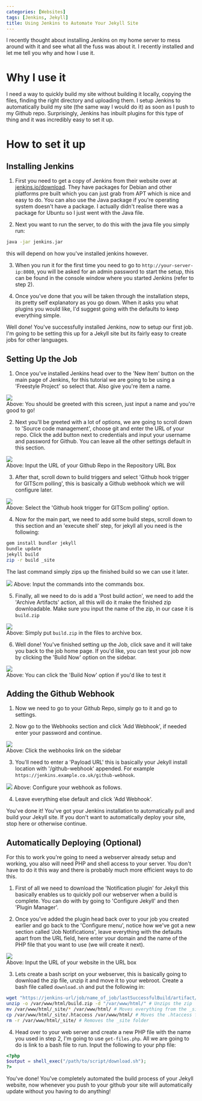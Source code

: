 ```yaml
---
categories: [Websites]
tags: [Jenkins, Jekyll]
title: Using Jenkins to Automate Your Jekyll Site
---
```

I recently thought about installing Jenkins on my home server to mess around with it and see what all the fuss was about it. I recently installed and let me tell you why and how I use it.

# Why I use it
I need a way to quickly build my site without building it locally, copying the files, finding the right directory and uploading them. I setup Jenkins to automatically build my site (the same way I would do it) as soon as I push to my Github repo. Surprisingly, Jenkins has inbuilt plugins for this type of thing and it was incredibly easy to set it up.
# How to set it up
## Installing Jenkins
1) First you need to get a copy of Jenkins from their website over at [jenkins.io/download](https://www.jenkins.io/download/). They have packages for Debian and other platforms pre built which you can just grab from APT which is nice and easy to do. You can also use the Java package if you're operating system doesn't have a package. I actually didn't realise there was a package for Ubuntu so I just went with the Java file.  

2) Next you want to run the server, to do this with the java file you simply run:
```bash
java -jar jenkins.jar
```
this will depend on how you've installed jenkins however.  

3) When you run it for the first time you need to go to `http://your-server-ip:8080`, you will be asked for an admin password to start the setup, this can be found in the console window where you started Jenkins (refer to step 2).  

4) Once you've done that you will be taken through the installation steps, its pretty self explanatory as you go down. When it asks you what plugins you would like, I'd suggest going with the defaults to keep everything simple.  

Well done! You've successfully installed Jenkins, now to setup our first job. I'm going to be setting this up for a Jekyll site but its fairly easy to create jobs for other languages.  

## Setting Up the Job
1) Once you've installed Jenkins head over to the  'New Item' button on the main page of Jenkins, for this tutorial we are going to be using a 'Freestyle Project' so select that. Also give you're item a name.  

![](/images/Jenkins-Create-New-Item.PNG)  
Above: You should be greeted with this screen, just input a name and you're good to go!  

2) Next you'll be greeted with a lot of options, we are going to scroll down to 'Source code management', choose git and enter the URL of your repo. Click the add button next to credentials and input your username and password for Github. You can leave all the other settings default in this section.  

![](/images/source-code-management-jenkins.PNG)  
Above: Input the URL of your Github Repo in the Repository URL Box  

3) After that, scroll down to build triggers and select 'Github hook trigger for GITScm polling', this is basically a Github webhook which we will configure later.  

![](/images/build-triggers-jenkins.PNG)  
Above: Select the 'Github hook trigger for GITScm polling' option.  

4) Now for the main part, we need to add some build steps, scroll down to this section and an 'execute shell' step, for jekyll all you need is the following:
```bash
gem install bundler jekyll
bundle update
jekyll build
zip -r build _site
```
The last command simply zips up the finished build so we can use it later.  

![](/images/execute-shell-jenkins.PNG)
Above: Input the commands into the commands box.  

5) Finally, all we need to do is add a 'Post build action', we need to add the 'Archive Artifacts' action, all this will do it make the finished zip downloadable. Make sure you input the name of the zip, in our case it is `build.zip`  

![](/images/archive-build-zip-jenkins.PNG)  
Above: Simply put `build.zip` in the files to archive box.  

6) Well done! You've finished setting up the Job, click save and it will take you back to the job home page. If you'd like, you can test your job now by clicking the 'Build Now' option on the sidebar.  

![](/images/build-now-jenkins.PNG)  
Above: You can click the 'Build Now' option if you'd like to test it

## Adding the Github Webhook
1) Now we need to go to your Github Repo, simply go to it and go to settings.   

2) Now go to the Webhooks section and click 'Add Webhook', if needed enter your password and continue.  

![](/images/webhooks-sidebar-github.PNG)  
Above: Click the webhooks link on the sidebar

3) You'll need to enter a 'Payload URL' this is basically your Jekyll install location with '/github-webhook' appended. For example `https://jenkins.example.co.uk/github-webhook`.  

![](/images/webhook-github-repo.PNG)
Above: Configure your webhook as follows.  

4) Leave everything else default and click 'Add Webhook'.  

You've done it! You've got your Jenkins installation to automatically pull and build your Jekyll site. If you don't want to automatically deploy your site, stop here or otherwise continue.  

## Automatically Deploying (Optional)
For this to work you're going to need a webserver already setup and working, you also will need PHP and shell access to your server. You don't have to do it this way and there is probably much more efficient ways to do this.  

1) First of all we need to download the 'Notification plugin' for Jekyll this basically enables us to quickly poll our webserver when a build is complete. You can do with by going to 'Configure Jekyll' and then 'Plugin Manager'.  

2) Once you've added the plugin head back over to your job you created earlier and go back to the 'Configure menu', notice how we've got a new section called 'Job Notifications', leave everything with the defaults apart from the URL field, here enter your domain and the name of the PHP file that you want to use (we will create it next).  

![](/images/job-notifications-jenkins.PNG)  
Above: Input the URL of your website in the URL box  

3) Lets create a bash script on your webserver, this is basically going to download the zip file, unzip it and move it to your webroot. Create a bash file called `download.sh` and put the following in:
```bash
wget "https://jenkins-url/job/name_of_job/lastSuccessfulBuild/artifact/build.zip" -P /var/www/html/ # This downloads the the file to your webroot
unzip -o /var/www/html/build.zip -d "/var/www/html/" # Unzips the zip
mv /var/www/html/_site/* /var/www/html/ # Moves everything from the _site directory
cp /var/www/html/_site/.htaccess /var/www/html/ # Moves the .htaccess file as well
rm -r /var/www/html/_site/ # Removes the _site folder
```

4) Head over to your web server and create a new PHP file with the name you used in step 2, I'm going to use `get-files.php`. All we are going to do is link to a bash file to run. Input the following to your php file:
```php
<?php
$output = shell_exec("/path/to/script/download.sh");
?>
```

You've done! You've completely automated the build process of your Jekyll website, now whenever you push to your github your site will automatically update without you having to do anything!
